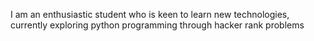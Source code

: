 I am an enthusiastic student who is keen to learn new technologies, currently exploring python programming through hacker rank problems
